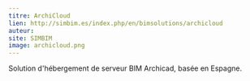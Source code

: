 ```yaml
---
titre: ArchiCloud
lien: http://simbim.es/index.php/en/bimsolutions/archicloud
auteur: 
site: SIMBIM
image: archicloud.png
---
```


Solution d'hébergement de serveur BIM Archicad, basée en Espagne.
